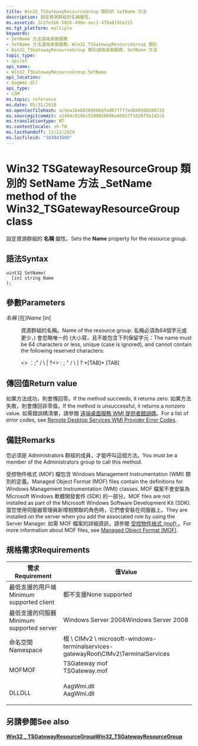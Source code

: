 ```yaml
---
title: Win32_TSGatewayResourceGroup 類別的 SetName 方法
description: 設定資源群組的名稱屬性。
ms.assetid: 2c2fe1b6-5826-490e-aec2-479a0191e215
ms.tgt_platform: multiple
keywords:
- SetName 方法遠端桌面服務
- SetName 方法遠端桌面服務，Win32_TSGatewayResourceGroup 類別
- Win32_TSGatewayResourceGroup 類別遠端桌面服務，SetName 方法
topic_type:
- apiref
api_name:
- Win32_TSGatewayResourceGroup.SetName
api_location:
- AagWmi.dll
api_type:
- COM
ms.topic: reference
ms.date: 05/31/2018
ms.openlocfilehash: ac9ea16eb82896bb8fad67fff7ed849308100726
ms.sourcegitcommit: a1494c819bc5200050696e66057f1020f5b142cb
ms.translationtype: MT
ms.contentlocale: zh-TW
ms.lasthandoff: 12/12/2020
ms.locfileid: "103843580"
---
```

# <a name="setname-method-of-the-win32_tsgatewayresourcegroup-class"></a><span data-ttu-id="61122-106">Win32 TSGatewayResourceGroup 類別的 SetName 方法 \_</span><span class="sxs-lookup"><span data-stu-id="61122-106">SetName method of the Win32\_TSGatewayResourceGroup class</span></span>

<span data-ttu-id="61122-107">設定資源群組的 **名稱** 屬性。</span><span class="sxs-lookup"><span data-stu-id="61122-107">Sets the **Name** property for the resource group.</span></span>

## <a name="syntax"></a><span data-ttu-id="61122-108">語法</span><span class="sxs-lookup"><span data-stu-id="61122-108">Syntax</span></span>


```mof
uint32 SetName(
  [in] string Name
);
```



## <a name="parameters"></a><span data-ttu-id="61122-109">參數</span><span class="sxs-lookup"><span data-stu-id="61122-109">Parameters</span></span>

<dl> <dt>

<span data-ttu-id="61122-110">*名稱* \[在\]</span><span class="sxs-lookup"><span data-stu-id="61122-110">*Name* \[in\]</span></span>
</dt> <dd>

<span data-ttu-id="61122-111">資源群組的名稱。</span><span class="sxs-lookup"><span data-stu-id="61122-111">Name of the resource group.</span></span> <span data-ttu-id="61122-112">名稱必須為64個字元或更少，) 會忽略唯一的 (大小寫，且不能包含下列保留字元：</span><span class="sxs-lookup"><span data-stu-id="61122-112">The name must be 64 characters or less, unique (case is ignored), and cannot contain the following reserved characters:</span></span>

<span data-ttu-id="61122-113"><> ：;" / \\ \| ?</span><span class="sxs-lookup"><span data-stu-id="61122-113"><> : ; " / \\ \| ?</span></span> <span data-ttu-id="61122-114">\*\[TAB\]</span><span class="sxs-lookup"><span data-stu-id="61122-114">\* \[TAB\]</span></span>

</dd> </dl>

## <a name="return-value"></a><span data-ttu-id="61122-115">傳回值</span><span class="sxs-lookup"><span data-stu-id="61122-115">Return value</span></span>

<span data-ttu-id="61122-116">如果方法成功，則會傳回零。</span><span class="sxs-lookup"><span data-stu-id="61122-116">If the method succeeds, it returns zero.</span></span> <span data-ttu-id="61122-117">如果方法失敗，則會傳回非零值。</span><span class="sxs-lookup"><span data-stu-id="61122-117">If the method is unsuccessful, it returns a nonzero value.</span></span> <span data-ttu-id="61122-118">如需錯誤碼清單，請參閱 [遠端桌面服務 WMI 提供者錯誤碼](terminal-services-wmi-provider-error-codes.md)。</span><span class="sxs-lookup"><span data-stu-id="61122-118">For a list of error codes, see [Remote Desktop Services WMI Provider Error Codes](terminal-services-wmi-provider-error-codes.md).</span></span>

## <a name="remarks"></a><span data-ttu-id="61122-119">備註</span><span class="sxs-lookup"><span data-stu-id="61122-119">Remarks</span></span>

<span data-ttu-id="61122-120">您必須是 Administrators 群組的成員，才能呼叫這個方法。</span><span class="sxs-lookup"><span data-stu-id="61122-120">You must be a member of the Administrators group to call this method.</span></span>

<span data-ttu-id="61122-121">受控物件格式 (MOF) 檔包含 Windows Management Instrumentation (WMI) 類別的定義。</span><span class="sxs-lookup"><span data-stu-id="61122-121">Managed Object Format (MOF) files contain the definitions for Windows Management Instrumentation (WMI) classes.</span></span> <span data-ttu-id="61122-122">MOF 檔案不會安裝為 Microsoft Windows 軟體開發套件 (SDK) 的一部分。</span><span class="sxs-lookup"><span data-stu-id="61122-122">MOF files are not installed as part of the Microsoft Windows Software Development Kit (SDK).</span></span> <span data-ttu-id="61122-123">當您使用伺服器管理員新增相關聯的角色時，它們會安裝在伺服器上。</span><span class="sxs-lookup"><span data-stu-id="61122-123">They are installed on the server when you add the associated role by using the Server Manager.</span></span> <span data-ttu-id="61122-124">如需 MOF 檔案的詳細資訊，請參閱 [受控物件格式 (mof) ](/windows/desktop/WmiSdk/managed-object-format--mof-)。</span><span class="sxs-lookup"><span data-stu-id="61122-124">For more information about MOF files, see [Managed Object Format (MOF)](/windows/desktop/WmiSdk/managed-object-format--mof-).</span></span>

## <a name="requirements"></a><span data-ttu-id="61122-125">規格需求</span><span class="sxs-lookup"><span data-stu-id="61122-125">Requirements</span></span>



| <span data-ttu-id="61122-126">需求</span><span class="sxs-lookup"><span data-stu-id="61122-126">Requirement</span></span> | <span data-ttu-id="61122-127">值</span><span class="sxs-lookup"><span data-stu-id="61122-127">Value</span></span> |
|-------------------------------------|------------------------------------------------------------------------------------------|
| <span data-ttu-id="61122-128">最低支援的用戶端</span><span class="sxs-lookup"><span data-stu-id="61122-128">Minimum supported client</span></span><br/> | <span data-ttu-id="61122-129">都不支援</span><span class="sxs-lookup"><span data-stu-id="61122-129">None supported</span></span><br/>                                                                |
| <span data-ttu-id="61122-130">最低支援的伺服器</span><span class="sxs-lookup"><span data-stu-id="61122-130">Minimum supported server</span></span><br/> | <span data-ttu-id="61122-131">Windows Server 2008</span><span class="sxs-lookup"><span data-stu-id="61122-131">Windows Server 2008</span></span><br/>                                                           |
| <span data-ttu-id="61122-132">命名空間</span><span class="sxs-lookup"><span data-stu-id="61122-132">Namespace</span></span><br/>                | <span data-ttu-id="61122-133">根 \\ CIMv2 \\ microsoft-windows-terminalservices-gateway</span><span class="sxs-lookup"><span data-stu-id="61122-133">Root\\CIMv2\\TerminalServices</span></span><br/>                                                 |
| <span data-ttu-id="61122-134">MOF</span><span class="sxs-lookup"><span data-stu-id="61122-134">MOF</span></span><br/>                      | <dl> <span data-ttu-id="61122-135"><dt>TSGateway mof</dt></span><span class="sxs-lookup"><span data-stu-id="61122-135"><dt>TSGateway.mof</dt></span></span> </dl> |
| <span data-ttu-id="61122-136">DLL</span><span class="sxs-lookup"><span data-stu-id="61122-136">DLL</span></span><br/>                      | <dl> <span data-ttu-id="61122-137"><dt>AagWmi.dll</dt></span><span class="sxs-lookup"><span data-stu-id="61122-137"><dt>AagWmi.dll</dt></span></span> </dl>    |



## <a name="see-also"></a><span data-ttu-id="61122-138">另請參閱</span><span class="sxs-lookup"><span data-stu-id="61122-138">See also</span></span>

<dl> <dt>

[<span data-ttu-id="61122-139">**Win32 \_ TSGatewayResourceGroup**</span><span class="sxs-lookup"><span data-stu-id="61122-139">**Win32\_TSGatewayResourceGroup**</span></span>](win32-tsgatewayresourcegroup.md)
</dt> </dl>

 

